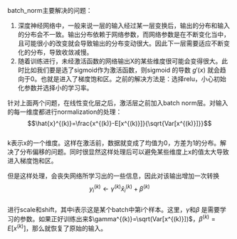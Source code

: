 batch_norm主要解决的问题：  
1. 深度神经网络中，一般来说一层的输入经过某一层变换后，输出的分布和输入的分布会不一致。输出分布依赖于网络参数，而网络参数是在不断变化当中，且可能很小的改变就会导致输出的分布变动很大。因此下一层需要适应不断变化的分布，导致收敛减慢。
2. 随着训练进行，未经激活函数的网络输出X的某些维度很可能会变得很大。此时比如我们要是选了sigmoid作为激活函数，则sigmoid 的导数 $g'(x)$ 就会趋向于0。也就是进入了梯度饱和区。之前的解决方法是：选择relu，小心初始化参数并选择小的学习率。  

针对上面两个问题，在线性变化层之后，激活层之前加入batch norm层。对输入的每一维度都进行normalization的处理：
$$\hat{x}^{(k)}=\frac{x^{(k)}-E[x^{(k)}]}{\sqrt{Var[x^{(k)}]}}$$  
k表示x的一个维度。这样在激活前，数据就变成了均值为0，方差为1的分布。解决了分布偏移的问题。同时很显然这样处理后可以避免某些维度上x的值太大导致进入梯度饱和区。  

但是这样处理，会丧失网络所学习出的一些信息，因此对该输出增加一次转换
$$y_i^{(k)} \leftarrow \gamma^{(k)}{\hat{x}_i^{(k)}+\beta^{(k)}}$$  
进行scale和shift，其中i表示这是某个batch中第i个样本。这里，$\gamma$和$\beta$ 是需要学习的参数。如果正好训练出来$\gamma^{(k)}=\sqrt(Var[x^{(k)}])$，$\beta^{(k)}=E[x^{(k)}]$，那么就恢复了原始的输入。